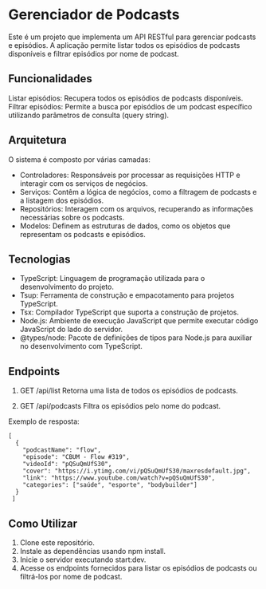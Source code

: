 # Gerenciador de Podcasts
Este é um projeto que implementa um API RESTful para gerenciar podcasts e episódios. A aplicação permite listar todos os episódios de podcasts 
disponíveis e filtrar episódios por nome de podcast.

## Funcionalidades
Listar episódios: Recupera todos os episódios de podcasts disponíveis.
Filtrar episódios: Permite a busca por episódios de um podcast específico utilizando parâmetros de consulta (query string).

## Arquitetura
O sistema é composto por várias camadas:

* Controladores: Responsáveis por processar as requisições HTTP e interagir com os serviços de negócios.
* Serviços: Contêm a lógica de negócios, como a filtragem de podcasts e a listagem dos episódios.
* Repositórios: Interagem com os arquivos, recuperando as informações necessárias sobre os podcasts.
* Modelos: Definem as estruturas de dados, como os objetos que representam os podcasts e episódios.

## Tecnologias
* TypeScript: Linguagem de programação utilizada para o desenvolvimento do projeto.
* Tsup: Ferramenta de construção e empacotamento para projetos TypeScript.
* Tsx: Compilador TypeScript que suporta a construção de projetos.
* Node.js: Ambiente de execução JavaScript que permite executar código JavaScript do lado do servidor.
* @types/node: Pacote de definições de tipos para Node.js para auxiliar no desenvolvimento com TypeScript.

## Endpoints
1. GET /api/list
Retorna uma lista de todos os episódios de podcasts.

2. GET /api/podcasts
Filtra os episódios pelo nome do podcast.

Exemplo de resposta:
````
[
  {
    "podcastName": "flow",
    "episode": "CBUM - Flow #319",
    "videoId": "pQSuQmUfS30",
    "cover": "https://i.ytimg.com/vi/pQSuQmUfS30/maxresdefault.jpg",
    "link": "https://www.youtube.com/watch?v=pQSuQmUfS30",
    "categories": ["saúde", "esporte", "bodybuilder"]
  }
 ]
````
## Como Utilizar
1. Clone este repositório.
2. Instale as dependências usando npm install.
3. Inicie o servidor executando start:dev.
4. Acesse os endpoints fornecidos para listar os episódios de podcasts ou filtrá-los por nome de podcast.
